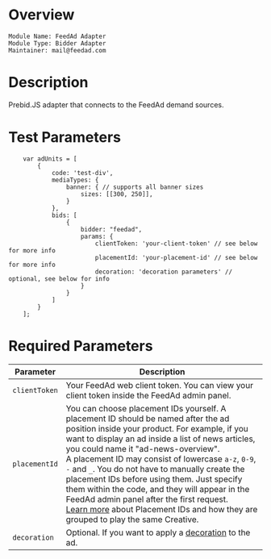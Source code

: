 # Overview

```
Module Name: FeedAd Adapter
Module Type: Bidder Adapter
Maintainer: mail@feedad.com
```

# Description

Prebid.JS adapter that connects to the FeedAd demand sources.

# Test Parameters
```
    var adUnits = [
        {
            code: 'test-div',
            mediaTypes: {
                banner: { // supports all banner sizes
                    sizes: [[300, 250]],
                }
            },
            bids: [
                {
                    bidder: "feedad",
                    params: {
                        clientToken: 'your-client-token' // see below for more info
                        placementId: 'your-placement-id' // see below for more info
                        decoration: 'decoration parameters' // optional, see below for info
                    }
                }
            ]
        }
    ];
```

# Required Parameters

| Parameter     | Description |
|---------------| ----------- |
| `clientToken` | Your FeedAd web client token. You can view your client token inside the FeedAd admin panel. |
| `placementId` | You can choose placement IDs yourself. A placement ID should be named after the ad position inside your product. For example, if you want to display an ad inside a list of news articles, you could name it "ad-news-overview".<br> A placement ID may consist of lowercase `a-z`, `0-9`, `-` and `_`. You do not have to manually create the placement IDs before using them. Just specify them within the code, and they will appear in the FeedAd admin panel after the first request. <br> [Learn more](/concept/feed_ad/index.html) about Placement IDs and how they are grouped to play the same Creative. |
| `decoration`  | Optional. If you want to apply a [decoration](https://docs.feedad.com/web/feed_ad/#decorations) to the ad.
